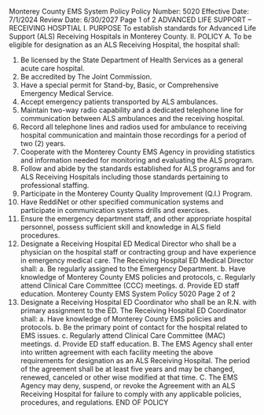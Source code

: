 Monterey County EMS System Policy
Policy Number: 5020
Effective Date: 7/1/2024
Review Date: 6/30/2027
Page 1 of 2
ADVANCED LIFE SUPPORT – RECEIVING HOSPTIAL
I. PURPOSE
To establish standards for Advanced Life Support (ALS) Receiving Hospitals in Monterey County.
II. POLICY
A. To be eligible for designation as an ALS Receiving Hospital, the hospital shall:
1. Be licensed by the State Department of Health Services as a general acute care hospital.
2. Be accredited by The Joint Commission.
3. Have a special permit for Stand-by, Basic, or Comprehensive Emergency Medical
Service.
4. Accept emergency patients transported by ALS ambulances.
5. Maintain two-way radio capability and a dedicated telephone line for communication
between ALS ambulances and the receiving hospital.
6. Record all telephone lines and radios used for ambulance to receiving hospital
communication and maintain those recordings for a period of two (2) years.
7. Cooperate with the Monterey County EMS Agency in providing statistics and
information needed for monitoring and evaluating the ALS program.
8. Follow and abide by the standards established for ALS programs and for ALS Receiving
Hospitals including those standards pertaining to professional staffing.
9. Participate in the Monterey County Quality Improvement (Q.I.) Program.
10. Have ReddiNet or other specified communication systems and participate in
communication systems drills and exercises.
11. Ensure the emergency department staff, and other appropriate hospital personnel, possess
sufficient skill and knowledge in ALS field procedures.
12. Designate a Receiving Hospital ED Medical Director who shall be a physician on the
hospital staff or contracting group and have experience in emergency medical care. The
Receiving Hospital ED Medical Director shall:
a. Be regularly assigned to the Emergency Department.
b. Have knowledge of Monterey County EMS policies and protocols,
c. Regularly attend Clinical Care Committee (CCC) meetings.
d. Provide ED staff education.
Monterey County EMS System Policy 5020
Page 2 of 2
13. Designate a Receiving Hospital ED Coordinator who shall be an R.N. with primary
assignment to the ED. The Receiving Hospital ED Coordinator shall:
a. Have knowledge of Monterey County EMS policies and protocols.
b. Be the primary point of contact for the hospital related to EMS issues.
c. Regularly attend Clinical Care Committee (MAC) meetings.
d. Provide ED staff education.
B. The EMS Agency shall enter into written agreement with each facility meeting the above
requirements for designation as an ALS Receiving Hospital. The period of the agreement shall
be at least five years and may be changed, renewed, canceled or other wise modified at that time.
C. The EMS Agency may deny, suspend, or revoke the Agreement with an ALS Receiving Hospital
for failure to comply with any applicable policies, procedures, and regulations.
END OF POLICY

